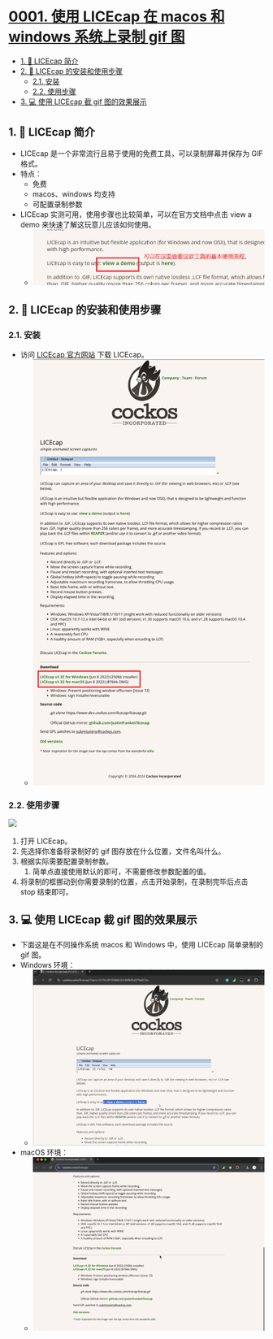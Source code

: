 # [0001. 使用 LICEcap 在 macos 和 windows 系统上录制 gif 图](https://github.com/Tdahuyou/pc/tree/main/0001.%20%E4%BD%BF%E7%94%A8%20LICEcap%20%E5%9C%A8%20macos%20%E5%92%8C%20windows%20%E7%B3%BB%E7%BB%9F%E4%B8%8A%E5%BD%95%E5%88%B6%20gif%20%E5%9B%BE)

<!-- region:toc -->
- [1. 📒 LICEcap 简介](#1--licecap-简介)
- [2. 📒 LICEcap 的安装和使用步骤](#2--licecap-的安装和使用步骤)
  - [2.1. 安装](#21-安装)
  - [2.2. 使用步骤](#22-使用步骤)
- [3. 💻 使用 LICEcap 截 gif 图的效果展示](#3--使用-licecap-截-gif-图的效果展示)
<!-- endregion:toc -->


## 1. 📒 LICEcap 简介

- LICEcap 是一个非常流行且易于使用的免费工具，可以录制屏幕并保存为 GIF 格式。
- 特点：
  - 免费
  - macos、windows 均支持
  - 可配置录制参数
- LICEcap 实测可用，使用步骤也比较简单，可以在官方文档中点击 view a demo 来快速了解这玩意儿应该如何使用。
  - ![](md-imgs/2024-10-14-10-29-36.png)

## 2. 📒 LICEcap 的安装和使用步骤

### 2.1. 安装

- 访问 [LICEcap 官方网站](https://www.cockos.com/licecap/) 下载 LICEcap。
  - ![](md-imgs/2024-11-30-12-00-23.png)

### 2.2. 使用步骤

![](md-imgs/2024-11-30-12-07-42.png)

1. 打开 LICEcap。
2. 先选择你准备将录制好的 gif 图存放在什么位置，文件名叫什么。
3. 根据实际需要配置录制参数。
   1. 简单点直接使用默认的即可，不需要修改参数配置的值。
4. 将录制的框挪动到你需要录制的位置，点击开始录制，在录制完毕后点击 stop 结束即可。

## 3. 💻 使用 LICEcap 截 gif 图的效果展示

- 下面这是在不同操作系统 macos 和 Windows 中，使用 LICEcap 简单录制的 gif 图。
- Windows 环境：
  - ![](md-imgs/windows-test.gif)
- macOS 环境：
  - ![](md-imgs/macos-test.gif)

